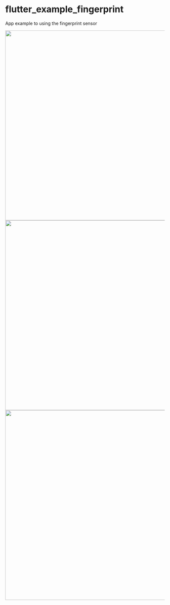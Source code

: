 # flutter_example_fingerprint

App example to using the fingerprint sensor

<img src="https://i.stack.imgur.com/V96aa.jpg" height="600">
<img src="https://i.stack.imgur.com/5LImk.jpg" height="600">
<img src="https://i.stack.imgur.com/JSH6Z.jpg" height="600">

